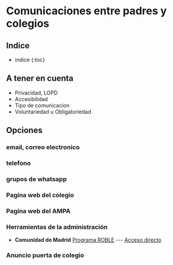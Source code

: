 # Comunicaciones entre padres y colegios

## Indice
* indice
{:toc}

## A tener en cuenta
* Privacidad, LOPD
* Accesibilidad
* Tipo de comunicacion
* Voluntariedad u Obligatoriedad

## Opciones

### email, correo electronico
### telefono
### grupos de whatsapp
### Pagina web del colegio
### Pagina web del AMPA
### Herramientas de la administración
* **Comunidad de Madrid** [Programa ROBLE](https://www.comunidad.madrid/servicios/educacion/raices#roble) --- 
[Acceso directo](https://raices.madrid.org/raiz_app/jsp/portal/portalraices.html) 

### Anuncio puerta de colegio

